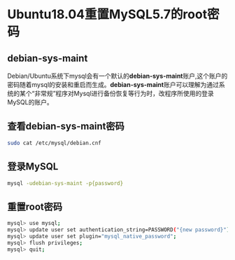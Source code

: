 # Ubuntu18.04重置MySQL5.7的root密码
## debian-sys-maint
Debian/Ubuntu系统下mysql会有一个默认的**debian-sys-maint**账户,这个账户的密码随着mysql的安装和重启而生成。**debian-sys-maint**账户可以理解为通过系统的某个“非常规”程序对Mysql进行备份恢复等行为时，改程序所使用的登录MySQL的账户。
## 查看debian-sys-maint密码
``` bash
sudo cat /etc/mysql/debian.cnf
```
## 登录MySQL
``` bash
mysql -udebian-sys-maint -p{password}
```
## 重置root密码
``` bash
mysql> use mysql; 
mysql> update user set authentication_string=PASSWORD("{new password}") where User='root'; # 更改密码 
mysql> update user set plugin="mysql_native_password"; 
mysql> flush privileges; 
mysql> quit;
```


<!--stackedit_data:
eyJoaXN0b3J5IjpbLTc4OTQ4NTEyXX0=
-->